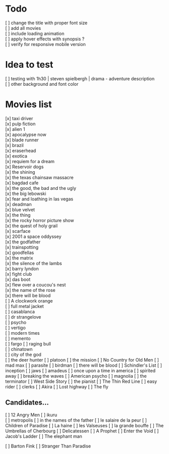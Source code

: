 # Todo
[ ] change the title with proper font size   
[ ] add all movies   
[ ] include loading animation   
[ ] apply hover effects with synopsis ?   
[ ] verify for responsive mobile version 

# Idea to test
[ ] testing with 1h30 | steven spielbergh | drama - adventure  description   
[ ] other background and font color  

# Movies list 

[x] taxi driver   
[x] pulp fiction  
[x] alien 1  
[x] apocalypse now   
[x] blade runner   
[x] brazil  
[x] eraserhead  
[x] exotica   
[x] requiem for a dream   
[x] Reservoir dogs  
[x] the shining   
[x] the texas chainsaw massacre  
[x] bagdad cafe   
[x] the good, the bad and the ugly   
[x] the big lebowski   
[x] fear and loathing in las vegas   
[x] deadman   
[x] blue velvet  
[x] the thing   
[x] the rocky horror picture show   
[x] the quest of holy grail   
[x] scarface   
[x] 2001 a space oddyssey   
[x] the godfather   
[x] trainspotting   
[x] goodfellas  
[x] the matrix   
[x] the silence of the lambs   
[x] barry lyndon   
[x] fight club   
[x] das boot   
[x] flew over a coucou's nest  
[x] the name of the rose   
[x] there will be blood   
[ ] A clockwork orange   
[ ] full metal jacket   
[ ] casablanca   
[ ] dr strangelove   
[ ] psycho   
[ ] vertigo   
[ ] modern times   
[ ] memento   
[ ] fargo
[ ] raging bull   
[ ] chinatown   
[ ] city of the god   
[ ] the deer hunter
[ ] platoon
[ ] the mission
[ ] No Country for Old Men
[ ] mad max
[ ] parasite 
[ ] birdman
[ ] there will be blood
[ ] Schindler's List
[ ] inception
[ ] jaws
[ ] amadeus 
[ ] once upon a time in america 
[ ] spirited away
[ ] breaking the waves 
[ ] American psycho 
[ ] magnolia 
[ ] the terminator
[ ] West Side Story
[ ] the pianist 
[ ] The Thin Red Line
[ ] easy rider
[ ] clerks 
[ ] Akira 
[ ] Lost highway 
[ ] The fly
 
## Candidates...
[ ] 12 Angry Men
[ ] ikuru  
[ ] metropolis 
[ ] in the names of the father 
[ ] le salaire de la peur 
[ ] Children of Paradise
[ ] La haine 
[ ] les Valseuses 
[ ] la grande bouffe
[ ] The Umbrellas of Cherbourg
[ ] Delicatessen
[ ] A Prophet
[ ] Enter the Void
[ ] Jacob's Ladder
[ ] The elephant man 

[ ] Barton Fink
[ ] Stranger Than Paradise

